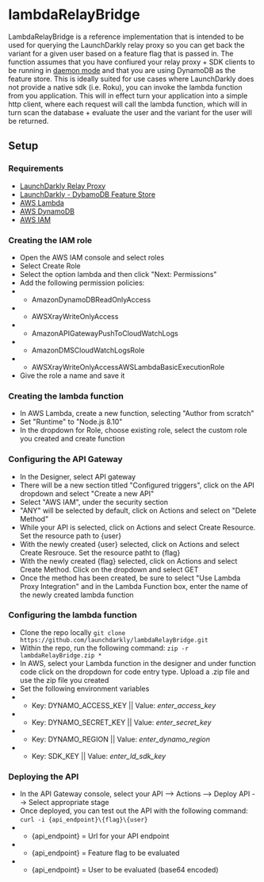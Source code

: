 # lambdaRelayBridge

LambdaRelayBridge is a reference implementation that is intended to be used for querying the LaunchDarkly relay proxy so you can get back the variant for a given user based on a feature flag that is passed in. The function assumes that you have confiured your relay proxy + SDK clients to be running in [daemon mode](https://docs.launchdarkly.com/docs/using-a-persistent-feature-store#section-using-a-persistent-feature-store-without-connecting-to-launchdarkly) and that you are using DynamoDB as the feature store. This is ideally suited for use cases where LaunchDarkly does not provide a native sdk (i.e. Roku), you can invoke the lambda function from you application. This will in effect turn your application into a simple http client, where each request will call the lambda function, which will in turn scan the database + evaluate the user and the variant for the user will be returned.

## Setup 

### Requirements 

* [LaunchDarkly Relay Proxy](https://github.com/launchdarkly/ld-relay)
* [LaunchDarkly - DybamoDB Feature Store](https://docs.launchdarkly.com/docs/using-a-persistent-feature-store#section-using-dynamodb)
* [AWS Lambda](https://aws.amazon.com/lambda/)
* [AWS DynamoDB](https://aws.amazon.com/dynamodb/)
* [AWS IAM](https://aws.amazon.com/iam/)

### Creating the IAM role

* Open the AWS IAM console and select roles
* Select Create Role
* Select the option lambda and then click "Next: Permissions"
* Add the following permission policies:
* * AmazonDynamoDBReadOnlyAccess
* * AWSXrayWriteOnlyAccess
* * AmazonAPIGatewayPushToCloudWatchLogs
* * AmazonDMSCloudWatchLogsRole
* * AWSXrayWriteOnlyAccessAWSLambdaBasicExecutionRole
* Give the role a name and save it

### Creating the lambda function 

* In AWS Lambda, create a new function, selecting "Author from scratch"
* Set "Runtime" to "Node.js 8.10"
* In the dropdown for Role, choose existing role, select the custom role you created and create function

### Configuring the API Gateway

* In the Designer, select API gateway
* There will be a new section titled "Configured triggers", click on the API dropdown and select "Create a new API"
* Select "AWS IAM", under the security section
* "ANY" will be selected by default, click on Actions and select on "Delete Method"
* While your API is selected, click on Actions and select Create Resource. Set the resource path to {user}
* With the newly created {user} selected, click on Actions and select Create Resrouce. Set the resource patht to {flag}
* With the newly created {flag} selected, click on Actions and select Create Method. Click on the dropdown and select GET
* Once the method has been created, be sure to select "Use Lambda Proxy Integration" and in the Lambda Function box, enter the name of the newly created lambda function

### Configuring the lambda function

* Clone the repo locally `git clone https://github.com/launchdarkly/lambdaRelayBridge.git`
* Within the repo, run the following command: `zip -r lambdaRelayBridge.zip *`
* In AWS, select your Lambda function in the designer and under function code click on the dropdown for code entry type. Upload a .zip file and use the zip file you created
* Set the following environment variables
* * Key: DYNAMO_ACCESS_KEY || Value: *enter_access_key*
* * Key: DYNAMO_SECRET_KEY || Value: *enter_secret_key*
* * Key: DYNAMO_REGION || Value: *enter_dynamo_region*
* * Key: SDK_KEY || Value: *enter_ld_sdk_key*

### Deploying the API

* In the API Gateway console, select your API --> Actions --> Deploy API --> Select appropriate stage
* Once deployed, you can test out the API with the following command: `curl -i {api_endpoint}\{flag}\{user}`
* * {api_endpoint} = Url for your API endpoint
* * {api_endpoint} = Feature flag to be evaluated
* * {api_endpoint} = User to be evaluated (base64 encoded)